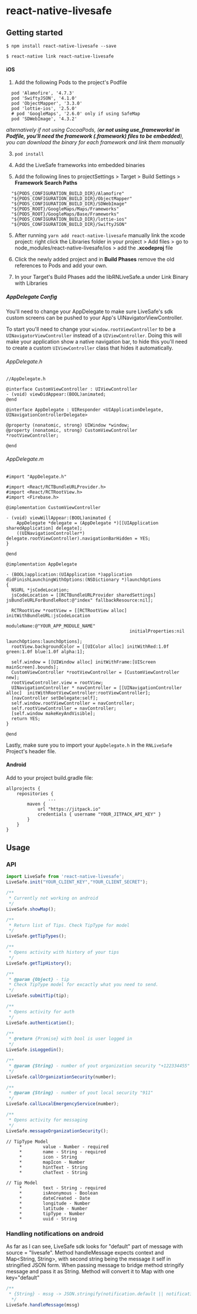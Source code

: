 # react-native-livesafe

## Getting started

`$ npm install react-native-livesafe --save`

`$ react-native link react-native-livesafe`



#### iOS

1. Add the following Pods to the project's Podfile

```
  pod 'Alamofire', '4.7.3'
  pod 'SwiftyJSON', '4.1.0'
  pod 'ObjectMapper', '3.3.0'
  pod 'lottie-ios', '2.5.0'
  # pod 'GoogleMaps', '2.6.0' only if using SafeMap
  pod 'SDWebImage', '4.3.2'
```

*alternatively if not using CocoaPods, (**or not using use_frameworks! in Podfile, you'll need the framework (.framework) files to be embedded**), you can download the binary for each framework and link them manually*

3. `pod install`

2. Add the LiveSafe frameworks into embedded binaries

4. Add the following lines to projectSettings > Target > Build Settings > **Framework Search Paths**

```
  "${PODS_CONFIGURATION_BUILD_DIR}/Alamofire"
  "${PODS_CONFIGURATION_BUILD_DIR}/ObjectMapper"
  "${PODS_CONFIGURATION_BUILD_DIR}/SDWebImage"
  "${PODS_ROOT}/GoogleMaps/Maps/Frameworks"
  "${PODS_ROOT}/GoogleMaps/Base/Frameworks"
  "${PODS_CONFIGURATION_BUILD_DIR}/lottie-ios"
  "${PODS_CONFIGURATION_BUILD_DIR}/SwiftyJSON"
```

5. After running `yarn add react-native-livesafe` manually link the xcode project: right click the Libraries folder in your project > Add files > go to node_modules/react-native-livesafe/ios > add the **.xcodeproj** file

6. Click the newly added project and in **Build Phases** remove the old references to Pods and add your own.

7. In your Target's Build Phases add the libRNLiveSafe.a under Link Binary with Libraries

##### AppDelegate Config

You'll need to change your AppDelegate to make sure LiveSafe's sdk custom screens can be pushed to your App's UINavigatorViewController.

To start you'll need to change your `window.rootViewController` to be a `UINavigatorViewController` instead of a `UIViewController`. Doing this will make your application show a native navigation bar, to hide this you'll need to create a custom `UIViewController` class that hides it automatically.

###### AppDelegate.h
```
//AppDelegate.h

@interface CustomViewController : UIViewController
- (void) viewDidAppear:(BOOL)animated;
@end

@interface AppDelegate : UIResponder <UIApplicationDelegate, UINavigationControllerDelegate>

@property (nonatomic, strong) UIWindow *window;
@property (nonatomic, strong) CustomViewController *rootViewController;

@end

```
###### AppDelegate.m
```
#import "AppDelegate.h"

#import <React/RCTBundleURLProvider.h>
#import <React/RCTRootView.h>
#import <Firebase.h>

@implementation CustomViewController

- (void) viewWillAppear:(BOOL)animated {
    AppDelegate *delegate = (AppDelegate *)[[UIApplication sharedApplication] delegate];
    ((UINavigationController*) delegate.rootViewController).navigationBarHidden = YES;
}

@end

@implementation AppDelegate

- (BOOL)application:(UIApplication *)application didFinishLaunchingWithOptions:(NSDictionary *)launchOptions
{
  NSURL *jsCodeLocation;
  jsCodeLocation = [[RCTBundleURLProvider sharedSettings] jsBundleURLForBundleRoot:@"index" fallbackResource:nil];

  RCTRootView *rootView = [[RCTRootView alloc] initWithBundleURL:jsCodeLocation
                                                      moduleName:@"YOUR_APP_MODULE_NAME"
                                               initialProperties:nil
                                                   launchOptions:launchOptions];
  rootView.backgroundColor = [[UIColor alloc] initWithRed:1.0f green:1.0f blue:1.0f alpha:1];

  self.window = [[UIWindow alloc] initWithFrame:[UIScreen mainScreen].bounds];
  CustomViewController *rootViewController = [CustomViewController new];
  rootViewController.view = rootView;
  UINavigationController * navController = [[UINavigationController alloc]  initWithRootViewController:rootViewController];
  [navController setDelegate:self];
  self.window.rootViewController = navController;
  self.rootViewController = navController;
  [self.window makeKeyAndVisible];
  return YES;
}

@end

```

Lastly, make sure you to import your `AppDelegate.h` in the `RNLiveSafe` Project's header file.

#### Android

Add to your project build.gradle file:

```
allprojects {
    repositories {
				...
        maven {
            url "https://jitpack.io"
            credentials { username "YOUR_JITPACK_API_KEY" }
        }
    }
}
```


## Usage
### API
```javascript
import LiveSafe from 'react-native-livesafe';
LiveSafe.init("YOUR_CLIENT_KEY","YOUR_CLIENT_SECRET");

/**
 * Currently not working on android 
 */
LiveSafe.showMap();

/**
 * Return list of Tips. Check TipType for model
 */
LiveSafe.getTipTypes();

/**
 * Opens activity with history of your tips
 */
LiveSafe.getTipHistory();

/**
 * @param {Object} - tip
 * Check TipType model for excactly what you need to send.
 */
LiveSafe.submitTip(tip);

/**
 * Opens activity for auth
 */
LiveSafe.authentication();

/**
 * @return {Promise} with bool is user logged in
 */
LiveSafe.isLoggedin();

/**
 * @param {String} - number of yout organization security "+122334455"
 */
LiveSafe.callOrganizationSecurity(number);

/**
 * @param {String} - number of yout local security "911"
 */
LiveSafe.callLocalEmergencyService(number);

/**
 * Opens activity for messaging
 */
LiveSafe.messageOrganizationSecurity();
```
  
```
// TipType Model
     *        value - Number - required
     *        name - String - required
     *        icon - String
     *        mapIcon - Number
     *        hintText - String
     *        chatText - String
```

```
// Tip Model
     *        text - String - required
     *        isAnonymous - Boolean
     *        dateCreated - Date
     *        longitude - Number
     *        latitude - Number
     *        tipType - Number
     *        uuid - String

```

### Handling notifications on android
As far as I can see, LiveSafe sdk looks for "default" part of message with source = "livesafe".
Method handleMessage expects context and Map<String, String>, with second string being the message it self in stringified JSON form.
When passing message to bridge method stringify message and pass it as String. Method will convert it to Map with one key="default"

```javascript
/**
 * {String} - mssg -> JSON.stringify(notification.default || notification.source === 'livesafe)
  */
LiveSafe.handleMessage(mssg)
```
